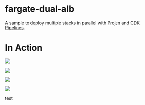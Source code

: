 # fargate-dual-alb

A sample to deploy multiple stacks in parallel with [Projen](https://github.com/projen/projen) and [CDK Pipelines](https://aws.amazon.com/tw/blogs/developer/cdk-pipelines-continuous-delivery-for-aws-cdk-applications/).

# In Action

![](https://pbs.twimg.com/media/E8mglBRUUAEz7Vw?format=jpg&name=4096x4096)

![](https://pbs.twimg.com/media/E8mhPfaUUAMKg4O?format=jpg&name=4096x4096)

![](https://pbs.twimg.com/media/E8mhewzVcA0IsAZ?format=jpg&name=4096x4096)

![](https://pbs.twimg.com/media/E8mhy82UYAUIKAG?format=jpg&name=4096x4096)

test

